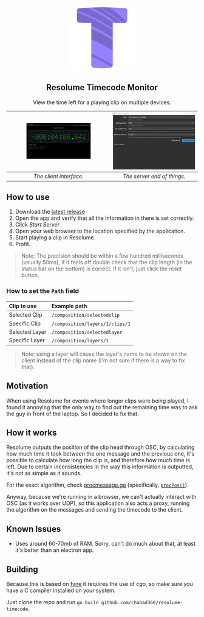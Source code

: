 <div align="center">
  <img src="images/logo.svg" alt="logo" width="172" height="172" /> 
  <h2>Resolume Timecode Monitor</h2>
  <p>View the time left for a playing clip on multiple devices.</p>
</div>

| <img alt="client" src="images/demo.png" width="65%"/> | <img alt="server" src="images/demo2.jpg" width="130%"/> |
|:-----------------------------------------------------:|:-------------------------------------------------------:|
|                _The client interface._                |               _The server end of things._               |

## How to use

1. Download the [latest release](https://github.com/chabad360/resolume-timecode/releases)
2. Open the app and verify that all the information in there is set correctly.
3. Click _Start Server_
4. Open your web browser to the location specified by the application.
5. Start playing a clip in Resolume.
6. Profit.

> Note: The precision should be within a few hundred milliseconds (usually 50ms), if it feels off double check that the clip length 
(in the status bar on the bottom) is correct. If it isn't, just click the reset button.

### How to set the `Path` field

| Clip to use    | Example path                    |
|:---------------|:--------------------------------|
| Selected Clip  | `/composition/selectedclip`     |
| Specific Clip  | `/composition/layers/1/clips/1` |
| Selected Layer | `/composition/selectedlayer`    |
| Specific Layer | `/composition/layers/1`         |

> Note: using a layer will cause the layer's name to be shown on the client instead of the clip name
> (I'm not sure if there is a way to fix that).

## Motivation

When using Resolume for events where longer clips were being played, I found it annoying that the only way to find out
the remaining time was to ask the guy in front of the laptop. So I decided to fix that.

## How it works

Resolume outputs the position of the clip head through OSC, by calculating how much time it took between the one message
and the previous one, it's possible to calculate how long the clip is, and therefore how much time is left.
Due to certain inconsistencies in the way this information is outputted, it's not as simple as it sounds.

For the exact algorithm, check [procmessage.go](https://github.com/chabad360/resolume-timecode/blob/master/procmessage.go) 
(specifically, [`procPos()`](https://github.com/chabad360/resolume-timecode/blob/master/procmessage.go#L97)).

Anyway, because we're running in a browser, we can't actually interact with OSC (as it works over UDP),
so this application also acts a proxy, running the algorithm on the messages and sending the timecode to the client.

## Known Issues

- Uses around 60-70mb of RAM. Sorry, can't do much about that, at least it's better than an electron app.

## Building

Because this is based on [fyne](https://fyne.io) it requires the use of _cgo_, so make sure you have a C compiler installed on your system.

Just clone the repo and run `go build github.com/chabad360/resolume-timecode`.
